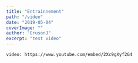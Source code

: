 ```yaml
---
title: "Entrainnement"
path: "/video"
date: "2019-05-04"
coverImage: ""
author: "GrusonJ"
excerpt: "test video"
---
```


`video: https://www.youtube.com/embed/2Xc9gXyf2G4`

